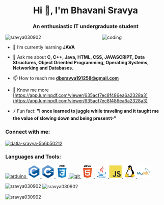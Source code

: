 <h1 align="center">Hi 👋, I'm Bhavani Sravya</h1>
<h3 align="center">An enthusiastic IT undergraduate student</h3>
<img align="right" alt="coding" width="200" src="https://cdn.dribbble.com/users/17707/screenshots/2413754/rrr.gif">
<p align="left"> <img src="https://komarev.com/ghpvc/?username=sravya030902&label=Profile%20views&color=0e75b6&style=flat" alt="sravya030902" /> </p>

- 🌱 I’m currently learning **JAVA**

- 💬 Ask me about **C, C++, Java, HTML, CSS, JAVASCRIPT, Data Structures, Object Oriented Programming, Operating Systems, Networking and Databases.**

- 📫 How to reach me **dbsravya191258@gmail.com**

- 📄 Know me more [https://app.luminpdf.com/viewer/635acf7ec8f486ea6a2328a3](https://app.luminpdf.com/viewer/635acf7ec8f486ea6a2328a3)

- ⚡ Fun fact: **"I once learned to juggle while traveling and it taught me the value of slowing down and being present✨"**

<h3 align="left">Connect with me:</h3>
<p align="left">
<a href="https://linkedin.com/in/datla-sravya-5b6b50212" target="blank"><img align="center" src="https://raw.githubusercontent.com/rahuldkjain/github-profile-readme-generator/master/src/images/icons/Social/linked-in-alt.svg" alt="datla-sravya-5b6b50212" height="30" width="40" /></a>
</p>

<h3 align="left">Languages and Tools:</h3>
<p align="left"> <a href="https://www.arduino.cc/" target="_blank" rel="noreferrer"> <img src="https://cdn.worldvectorlogo.com/logos/arduino-1.svg" alt="arduino" width="40" height="40"/> </a> <a href="https://www.cprogramming.com/" target="_blank" rel="noreferrer"> <img src="https://raw.githubusercontent.com/devicons/devicon/master/icons/c/c-original.svg" alt="c" width="40" height="40"/> </a> <a href="https://www.w3schools.com/cpp/" target="_blank" rel="noreferrer"> <img src="https://raw.githubusercontent.com/devicons/devicon/master/icons/cplusplus/cplusplus-original.svg" alt="cplusplus" width="40" height="40"/> </a> <a href="https://www.w3schools.com/css/" target="_blank" rel="noreferrer"> <img src="https://raw.githubusercontent.com/devicons/devicon/master/icons/css3/css3-original-wordmark.svg" alt="css3" width="40" height="40"/> </a> <a href="https://git-scm.com/" target="_blank" rel="noreferrer"> <img src="https://www.vectorlogo.zone/logos/git-scm/git-scm-icon.svg" alt="git" width="40" height="40"/> </a> <a href="https://www.w3.org/html/" target="_blank" rel="noreferrer"> <img src="https://raw.githubusercontent.com/devicons/devicon/master/icons/html5/html5-original-wordmark.svg" alt="html5" width="40" height="40"/> </a> <a href="https://www.java.com" target="_blank" rel="noreferrer"> <img src="https://raw.githubusercontent.com/devicons/devicon/master/icons/java/java-original.svg" alt="java" width="40" height="40"/> </a> <a href="https://developer.mozilla.org/en-US/docs/Web/JavaScript" target="_blank" rel="noreferrer"> <img src="https://raw.githubusercontent.com/devicons/devicon/master/icons/javascript/javascript-original.svg" alt="javascript" width="40" height="40"/> </a> <a href="https://www.linux.org/" target="_blank" rel="noreferrer"> <img src="https://raw.githubusercontent.com/devicons/devicon/master/icons/linux/linux-original.svg" alt="linux" width="40" height="40"/> </a> <a href="https://www.mysql.com/" target="_blank" rel="noreferrer"> <img src="https://raw.githubusercontent.com/devicons/devicon/master/icons/mysql/mysql-original-wordmark.svg" alt="mysql" width="40" height="40"/> </a> </p>

<p><img align="left" src="https://github-readme-stats.vercel.app/api/top-langs?username=sravya030902&show_icons=true&locale=en&layout=compact" alt="sravya030902" /></p>

<p>&nbsp;<img align="center" src="https://github-readme-stats.vercel.app/api?username=sravya030902&show_icons=true&locale=en" alt="sravya030902" /></p>

<p><img align="center" src="https://github-readme-streak-stats.herokuapp.com/?user=sravya030902&" alt="sravya030902" /></p>
